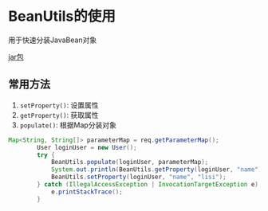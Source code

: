 # BeanUtils的使用

用于快速分装JavaBean对象  

[jar包](http://commons.apache.org/proper/commons-beanutils/download_beanutils.cgi)

## 常用方法

1. `setProperty()`: 设置属性
2. `getProperty()`: 获取属性
3. `populate()`: 根据Map分装对象

```java
Map<String, String[]> parameterMap = req.getParameterMap();
        User loginUser = new User();
        try {
            BeanUtils.populate(loginUser, parameterMap);
            System.out.println(BeanUtils.getProperty(loginUser, "name"));
            BeanUtils.setProperty(loginUser, "name", "lisi");
        } catch (IllegalAccessException | InvocationTargetException e) {
            e.printStackTrace();
        }
```